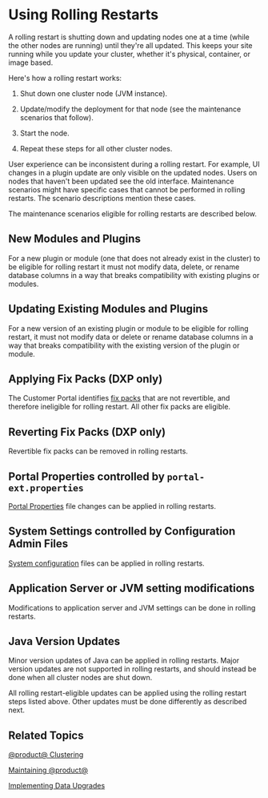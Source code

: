# Using Rolling Restarts [](id=using-rolling-restarts)

A rolling restart is shutting down and updating nodes one at a time (while the
other nodes are running) until they're all updated. This keeps your site running
while you update your cluster, whether it's physical, container, or image based.

Here's how a rolling restart works: 

1.  Shut down one cluster node (JVM instance). 

2.  Update/modify the deployment for that node (see the maintenance scenarios 
    that follow). 

3.  Start the node. 

4.  Repeat these steps for all other cluster nodes. 

User experience can be inconsistent during a rolling restart. For example, UI
changes in a plugin update are only visible on the updated nodes. Users on nodes
that haven't been updated see the old interface. Maintenance scenarios might
have specific cases that cannot be performed in rolling restarts. The scenario
descriptions mention these cases. 

The maintenance scenarios eligible for rolling restarts are described below. 

## New Modules and Plugins [](id=new-plugins-and-modules)

For a new plugin or module (one that does not already exist in the cluster) to
be eligible for rolling restart it must not modify data, delete, or rename
database columns in a way that breaks compatibility with existing plugins or
modules. 

## Updating Existing Modules and Plugins [](id=updating-existing-plugins-and-modules)

For a new version of an existing plugin or module to be eligible for rolling
restart, it must not modify data or delete or rename database columns in a way
that breaks compatibility with the existing version of the plugin or module. 

## Applying Fix Packs (DXP only) [](id=applying-fix-packs-dxp-only)

The Customer Portal identifies
[fix packs](/discover/deployment/-/knowledge_base/7-0/maintaining-liferay)
that are not revertible, and therefore ineligible for rolling restart. All other
fix packs are eligible. 

## Reverting Fix Packs (DXP only) [](id=reverting-fix-packs-dxp-only)

Revertible fix packs can be removed in rolling restarts. 

## Portal Properties controlled by `portal-ext.properties` [](id=portal-properties-controlled-by-portal-ext-properties)
 
[Portal Properties](@platform-ref@/7.1-latest/propertiesdoc/portal.properties.html)
file changes can be applied in rolling restarts. 

## System Settings controlled by Configuration Admin Files [](id=system-settings-controlled-by-configuration-admin-files)

[System configuration](/discover/portal/-/knowledge_base/7-0/understanding-system-configuration-files)
files can be applied in rolling restarts. 

## Application Server or JVM setting modifications [](id=application-server-or-jvm-setting-modifications)

Modifications to application server and JVM settings can be done in rolling
restarts. 

## Java Version Updates [](id=java-version-updates)

Minor version updates of Java can be applied in rolling restarts. Major version
updates are not supported in rolling restarts, and should instead be done when
all cluster nodes are shut down. 

All rolling restart-eligible updates can be applied using the rolling restart
steps listed above. Other updates must be done differently as described next. 

## Related Topics [](id=related-topics)

[@product@ Clustering](/discover/deployment/-/knowledge_base/7-0/liferay-clustering)

[Maintaining @product@](/discover/deployment/-/knowledge_base/7-0/maintaining-liferay)

[Implementing Data Upgrades](/develop/tutorials/-/knowledge_base/7-0/data-upgrades-and-verifiers)
